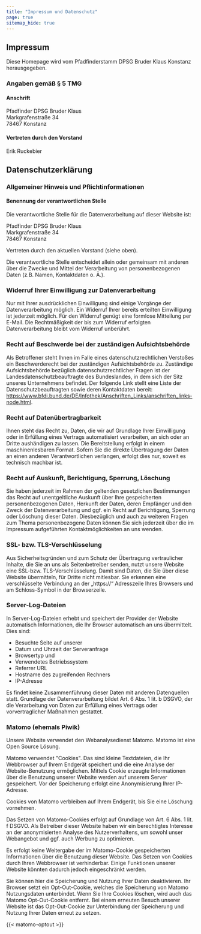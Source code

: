 ```yaml
---
title: "Impressum und Datenschutz"
page: true
sitemap_hide: true
---
```


## Impressum

Diese Homepage wird vom Pfadfinderstamm DPSG Bruder Klaus Konstanz
herausgegeben.

### Angaben gemäß § 5 TMG

#### Anschrift

Pfadfinder DPSG Bruder Klaus\
Markgrafenstraße 34\
78467 Konstanz

#### Vertreten durch den Vorstand

Erik Ruckebier


## Datenschutzerklärung

### Allgemeiner Hinweis und Pflichtinformationen

#### Benennung der verantwortlichen Stelle

Die verantwortliche Stelle für die Datenverarbeitung auf dieser Website ist:

Pfadfinder DPSG Bruder Klaus\
Markgrafenstraße 34\
78467 Konstanz

Vertreten durch den aktuellen Vorstand (siehe oben).

Die verantwortliche Stelle entscheidet allein oder gemeinsam mit anderen über die Zwecke und Mittel der Verarbeitung von personenbezogenen Daten (z.B. Namen, Kontaktdaten o. Ä.).

### Widerruf Ihrer Einwilligung zur Datenverarbeitung

Nur mit Ihrer ausdrücklichen Einwilligung sind einige Vorgänge der Datenverarbeitung möglich. Ein Widerruf Ihrer bereits erteilten Einwilligung ist jederzeit möglich. Für den Widerruf genügt eine formlose Mitteilung per E-Mail. Die Rechtmäßigkeit der bis zum Widerruf erfolgten Datenverarbeitung bleibt vom Widerruf unberührt.

### Recht auf Beschwerde bei der zuständigen Aufsichtsbehörde

Als Betroffener steht Ihnen im Falle eines datenschutzrechtlichen Verstoßes ein Beschwerderecht bei der zuständigen Aufsichtsbehörde zu. Zuständige Aufsichtsbehörde bezüglich datenschutzrechtlicher Fragen ist der Landesdatenschutzbeauftragte des Bundeslandes, in dem sich der Sitz unseres Unternehmens befindet. Der folgende Link stellt eine Liste der Datenschutzbeauftragten sowie deren Kontaktdaten bereit: https://www.bfdi.bund.de/DE/Infothek/Anschriften_Links/anschriften_links-node.html.

### Recht auf Datenübertragbarkeit

Ihnen steht das Recht zu, Daten, die wir auf Grundlage Ihrer Einwilligung oder in Erfüllung eines Vertrags automatisiert verarbeiten, an sich oder an Dritte aushändigen zu lassen. Die Bereitstellung erfolgt in einem maschinenlesbaren Format. Sofern Sie die direkte Übertragung der Daten an einen anderen Verantwortlichen verlangen, erfolgt dies nur, soweit es technisch machbar ist.

### Recht auf Auskunft, Berichtigung, Sperrung, Löschung

Sie haben jederzeit im Rahmen der geltenden gesetzlichen Bestimmungen das Recht auf unentgeltliche Auskunft über Ihre gespeicherten personenbezogenen Daten, Herkunft der Daten, deren Empfänger und den Zweck der Datenverarbeitung und ggf. ein Recht auf Berichtigung, Sperrung oder Löschung dieser Daten. Diesbezüglich und auch zu weiteren Fragen zum Thema personenbezogene Daten können Sie sich jederzeit über die im Impressum aufgeführten Kontaktmöglichkeiten an uns wenden.

### SSL- bzw. TLS-Verschlüsselung

Aus Sicherheitsgründen und zum Schutz der Übertragung vertraulicher Inhalte, die Sie an uns als Seitenbetreiber senden, nutzt unsere Website eine SSL-bzw. TLS-Verschlüsselung. Damit sind Daten, die Sie über diese Website übermitteln, für Dritte nicht mitlesbar. Sie erkennen eine verschlüsselte Verbindung an der „https://“ Adresszeile Ihres Browsers und am Schloss-Symbol in der Browserzeile.

### Server-Log-Dateien

In Server-Log-Dateien erhebt und speichert der Provider der Website automatisch Informationen, die Ihr Browser automatisch an uns übermittelt. Dies sind:

* Besuchte Seite auf unserer
* Datum und Uhrzeit der Serveranfrage
* Browsertyp und
* Verwendetes Betriebssystem
* Referrer URL
* Hostname des zugreifenden Rechners
* IP-Adresse

Es findet keine Zusammenführung dieser Daten mit anderen Datenquellen statt. Grundlage der Datenverarbeitung bildet Art. 6 Abs. 1 lit. b DSGVO, der die Verarbeitung von Daten zur Erfüllung eines Vertrags oder vorvertraglicher Maßnahmen gestattet.

### Matomo (ehemals Piwik)

Unsere Website verwendet den Webanalysedienst Matomo. Matomo ist eine Open Source Lösung.

Matomo verwendet "Cookies". Das sind kleine Textdateien, die Ihr Webbrowser auf Ihrem Endgerät speichert und die eine Analyse der Website-Benutzung ermöglichen. Mittels Cookie erzeugte Informationen über die Benutzung unserer Website werden auf unserem Server gespeichert. Vor der Speicherung erfolgt eine Anonymisierung Ihrer IP-Adresse.

Cookies von Matomo verbleiben auf Ihrem Endgerät, bis Sie eine Löschung vornehmen.

Das Setzen von Matomo-Cookies erfolgt auf Grundlage von Art. 6 Abs. 1 lit. f DSGVO. Als Betreiber dieser Website haben wir ein berechtigtes Interesse an der anonymisierten Analyse des Nutzerverhaltens, um sowohl unser Webangebot und ggf. auch Werbung zu optimieren.

Es erfolgt keine Weitergabe der im Matomo-Cookie gespeicherten Informationen über die Benutzung dieser Website. Das Setzen von Cookies durch Ihren Webbrowser ist verhinderbar. Einige Funktionen unserer Website könnten dadurch jedoch eingeschränkt werden.

Sie können hier die Speicherung und Nutzung Ihrer Daten deaktivieren. Ihr Browser setzt ein Opt-Out-Cookie, welches die Speicherung von Matomo Nutzungsdaten unterbindet. Wenn Sie Ihre Cookies löschen, wird auch das Matomo Opt-Out-Cookie entfernt. Bei einem erneuten Besuch unserer Website ist das Opt-Out-Cookie zur Unterbindung der Speicherung und Nutzung Ihrer Daten erneut zu setzen.

{{< matomo-optout >}}

